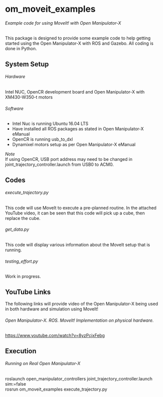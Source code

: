 # om_moveit_examples
###### Example code for using MoveIt! with Open Manipulator-X

This package is designed to provide some example code to help getting started using the Open Manipulator-X with ROS and Gazebo. All coding is done in Python.

## System Setup
###### Hardware
Intel NUC, OpenCR development board and Open Manipulator-X with XM430-W350-t motors

###### Software
- Intel Nuc is running Ubuntu 16.04 LTS
- Have installed all ROS packages as stated in Open Manipulator-X eManual
- OpenCR is running usb_to_dxl
- Dynamixel motors setup as per Open Manipulator-X eManual

*Note*  
If using OpenCR, USB port address may need to be changed in joint_trajectory_controller.launch from USB0 to ACM0.  

## Codes
###### execute_trajectory.py
This code will use MoveIt to execute a pre-planned routine. In the attached YouTube video, it can be seen that this code will pick up a cube, then replace the cube.  
###### get_data.py
This code will display various information about the MoveIt setup that is running.  
###### testing_effort.py
Work in progress.  

## YouTube Links
The following links will provide video of the Open Manipulator-X being used in both hardware and simulation using MoveIt!  

###### Open Manipulator-X. ROS. MoveIt! Implementation on physical hardware.  
https://www.youtube.com/watch?v=8yzPcjxFebg  

## Execution 

###### Running on Real Open Manipulator-X
roslaunch open_manipulator_controllers joint_trajectory_controller.launch sim:=false  
rosrun om_moveit_examples execute_trajectory.py  
